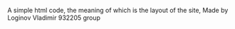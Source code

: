 А simple html code, the meaning of which is the layout of the site, 
Made by Loginov Vladimir 932205 group
